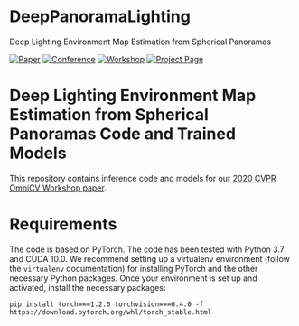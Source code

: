 # DeepPanoramaLighting
Deep Lighting Environment Map Estimation from Spherical Panoramas

[![Paper](http://img.shields.io/badge/paper-arxiv-critical.svg?style=plastic)]()
[![Conference](http://img.shields.io/badge/CVPR-2020-blue.svg?style=plastic)](http://cvpr2020.thecvf.com/)
[![Workshop](http://img.shields.io/badge/OmniCV-2020-lightblue.svg?style=plastic)](https://sites.google.com/view/omnicv-cvpr2020/home)
[![Project Page](http://img.shields.io/badge/Project-Page-blueviolet.svg?style=plastic)](https://vcl3d.github.io/DeepPanoramaLighting/)

# **Deep Lighting Environment Map Estimation from Spherical Panoramas Code and Trained Models**

This repository contains inference code and models for our [2020 CVPR OmniCV Workshop paper](arxiv_link_here).


# Requirements
The code is based on PyTorch. The code has been tested with Python 3.7 and CUDA 10.0.
We recommend setting up a virtualenv environment (follow the `virtualenv` documentation) for installing PyTorch and the other necessary Python packages.
Once your environment is set up and activated, install the necessary packages:

`pip install torch===1.2.0 torchvision===0.4.0 -f https://download.pytorch.org/whl/torch_stable.html`
